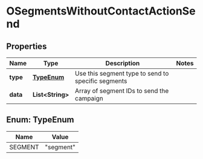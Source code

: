 

# OSegmentsWithoutContactActionSend

## Properties

Name | Type | Description | Notes
------------ | ------------- | ------------- | -------------
**type** | [**TypeEnum**](#TypeEnum) | Use this segment type to send to specific segments | 
**data** | **List&lt;String&gt;** | Array of segment IDs to send the campaign | 



## Enum: TypeEnum

Name | Value
---- | -----
SEGMENT | &quot;segment&quot;



